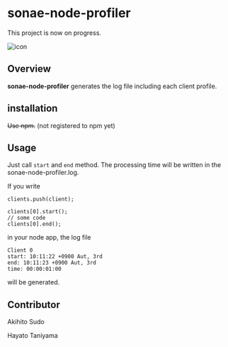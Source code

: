 # sonae-node-profiler

This project is now on progress.

![icon](xxxx)

## Overview

**sonae-node-profiler** generates the log file including each client profile.


## installation

~~Use npm.~~ (not registered to npm yet)

## Usage

Just call `start` and `end` method. The processing time will be written in the sonae-node-profiler.log.


If you write 

```
clients.push(client);

clients[0].start();
// some code
clients[0].end();
```

in your node app, the log file

```
Client 0
start: 10:11:22 +0900 Aut, 3rd
end: 10:11:23 +0900 Aut, 3rd
time: 00:00:01:00
```

will be generated.

## Contributor

Akihito Sudo

Hayato Taniyama
